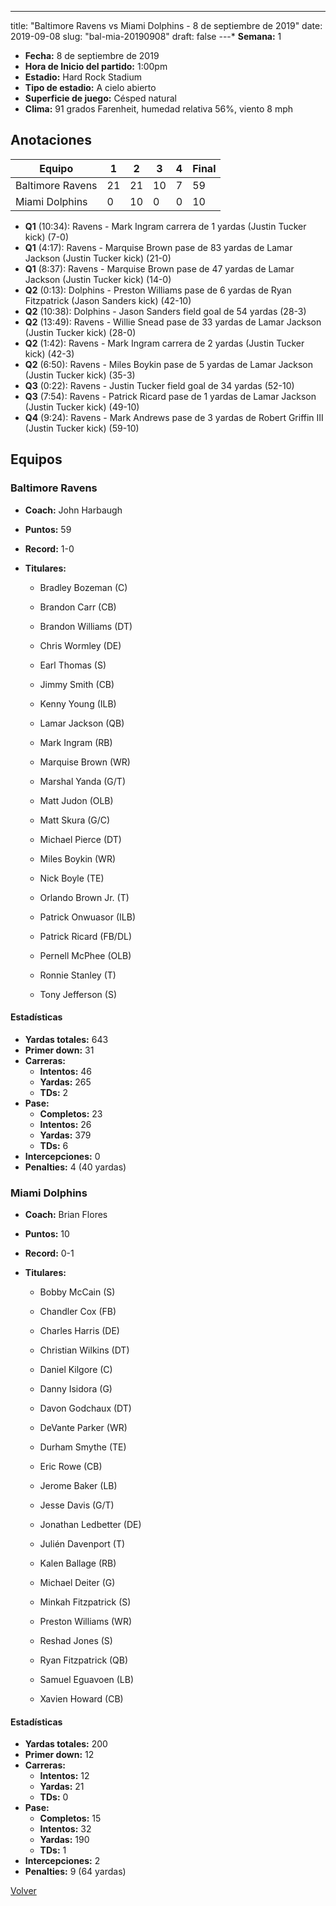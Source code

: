 ---
title: "Baltimore Ravens vs Miami Dolphins - 8 de septiembre de 2019"
date: 2019-09-08
slug: "bal-mia-20190908"
draft: false
---* **Semana:** 1
* **Fecha:** 8 de septiembre de 2019
* **Hora de Inicio del partido:** 1:00pm
* **Estadio:** Hard Rock Stadium
* **Tipo de estadio:** A cielo abierto
* **Superficie de juego:** Césped natural
* **Clima:** 91 grados Farenheit, humedad relativa 56%, viento 8 mph




## Anotaciones
| Equipo | 1 | 2 | 3 | 4 | Final |
|--------|---|---|---|---|-------|
| Baltimore Ravens  | 21 | 21 | 10 | 7  | 59 |
| Miami Dolphins  | 0 | 10 | 0 | 0  | 10 |
* **Q1** (10:34): Ravens - Mark Ingram carrera de 1 yardas (Justin Tucker kick) (7-0)
* **Q1** (4:17): Ravens - Marquise Brown pase de 83 yardas de Lamar Jackson (Justin Tucker kick) (21-0)
* **Q1** (8:37): Ravens - Marquise Brown pase de 47 yardas de Lamar Jackson (Justin Tucker kick) (14-0)
* **Q2** (0:13): Dolphins - Preston Williams pase de 6 yardas de Ryan Fitzpatrick (Jason Sanders kick) (42-10)
* **Q2** (10:38): Dolphins - Jason Sanders field goal de 54 yardas (28-3)
* **Q2** (13:49): Ravens - Willie Snead pase de 33 yardas de Lamar Jackson (Justin Tucker kick) (28-0)
* **Q2** (1:42): Ravens - Mark Ingram carrera de 2 yardas (Justin Tucker kick) (42-3)
* **Q2** (6:50): Ravens - Miles Boykin pase de 5 yardas de Lamar Jackson (Justin Tucker kick) (35-3)
* **Q3** (0:22): Ravens - Justin Tucker field goal de 34 yardas (52-10)
* **Q3** (7:54): Ravens - Patrick Ricard pase de 1 yardas de Lamar Jackson (Justin Tucker kick) (49-10)
* **Q4** (9:24): Ravens - Mark Andrews pase de 3 yardas de Robert Griffin III (Justin Tucker kick) (59-10)


## Equipos


### Baltimore Ravens
* **Coach:** John Harbaugh
* **Puntos:** 59
* **Record:** 1-0
* **Titulares:** 

  * Bradley Bozeman (C) 

  * Brandon Carr (CB) 

  * Brandon Williams (DT) 

  * Chris Wormley (DE) 

  * Earl Thomas (S) 

  * Jimmy Smith (CB) 

  * Kenny Young (ILB) 

  * Lamar Jackson (QB) 

  * Mark Ingram (RB) 

  * Marquise Brown (WR) 

  * Marshal Yanda (G/T) 

  * Matt Judon (OLB) 

  * Matt Skura (G/C) 

  * Michael Pierce (DT) 

  * Miles Boykin (WR) 

  * Nick Boyle (TE) 

  * Orlando Brown Jr. (T) 

  * Patrick Onwuasor (ILB) 

  * Patrick Ricard (FB/DL) 

  * Pernell McPhee (OLB) 

  * Ronnie Stanley (T) 

  * Tony Jefferson (S) 

#### Estadísticas
* **Yardas totales:** 643
* **Primer down:** 31
* **Carreras:**
  * **Intentos:** 46
  * **Yardas:** 265
  * **TDs:** 2
* **Pase:**
  * **Completos:** 23
  * **Intentos:** 26
  * **Yardas:** 379
  * **TDs:** 6
* **Intercepciones:** 0
* **Penalties:** 4 (40 yardas)

### Miami Dolphins
* **Coach:** Brian Flores
* **Puntos:** 10
* **Record:** 0-1
* **Titulares:** 

  * Bobby McCain (S) 

  * Chandler Cox (FB) 

  * Charles Harris (DE) 

  * Christian Wilkins (DT) 

  * Daniel Kilgore (C) 

  * Danny Isidora (G) 

  * Davon Godchaux (DT) 

  * DeVante Parker (WR) 

  * Durham Smythe (TE) 

  * Eric Rowe (CB) 

  * Jerome Baker (LB) 

  * Jesse Davis (G/T) 

  * Jonathan Ledbetter (DE) 

  * Julién Davenport (T) 

  * Kalen Ballage (RB) 

  * Michael Deiter (G) 

  * Minkah Fitzpatrick (S) 

  * Preston Williams (WR) 

  * Reshad Jones (S) 

  * Ryan Fitzpatrick (QB) 

  * Samuel Eguavoen (LB) 

  * Xavien Howard (CB) 

#### Estadísticas
* **Yardas totales:** 200
* **Primer down:** 12
* **Carreras:**
  * **Intentos:** 12
  * **Yardas:** 21
  * **TDs:** 0
* **Pase:**
  * **Completos:** 15
  * **Intentos:** 32
  * **Yardas:** 190
  * **TDs:** 1
* **Intercepciones:** 2
* **Penalties:** 9 (64 yardas)


[Volver](/historia/2019)
